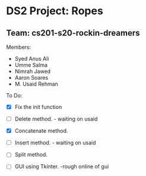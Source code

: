 # DS2 Project: Ropes 
## Team: cs201-s20-rockin-dreamers

Members:
- Syed Anus Ali 
- Umme Salma 
- Nimrah Jawed 
- Aaron Soares 
- M. Usaid Rehman 

To Do: 
- [x] Fix the init function
- [ ] Delete method. - waiting on usaid
- [x] Concatenate method.
- [ ] Insert method. - waiting on usaid
- [ ] Split method.
- [ ] GUI using Tkinter. -rough online of gui


